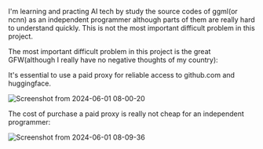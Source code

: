 
I'm learning and practing AI tech by study the source codes of ggml(or ncnn) as an independent programmer although parts of them are really hard to understand quickly. This is not the most important difficult problem in this project.


The most important difficult problem in this project is the great GFW(although I really have no negative thoughts of my country):


It's essential to use a paid proxy for reliable access to github.com and huggingface.


![Screenshot from 2024-06-01 08-00-20](https://github.com/zhouwg/kantv/assets/6889919/eb9a5c35-dd63-478f-8510-c4913f4c4038)


The cost of purchase a paid proxy is really not cheap for an independent programmer:

![Screenshot from 2024-06-01 08-09-36](https://github.com/zhouwg/kantv/assets/6889919/9a098b47-19ab-428f-a3c3-8aecd1decb06)
